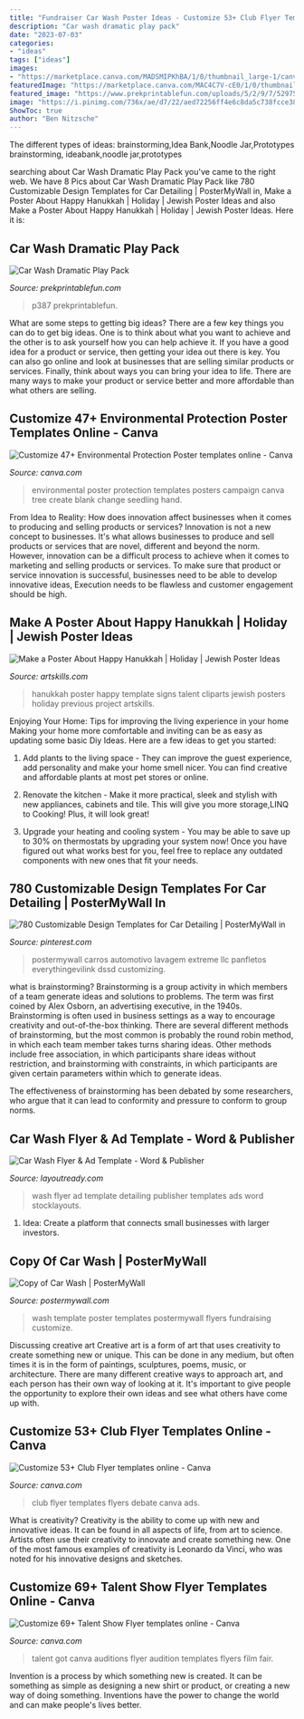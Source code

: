 ```yaml
---
title: "Fundraiser Car Wash Poster Ideas - Customize 53+ Club Flyer Templates Online"
description: "Car wash dramatic play pack"
date: "2023-07-03"
categories:
- "ideas"
tags: ["ideas"]
images:
- "https://marketplace.canva.com/MADSMIPKhBA/1/0/thumbnail_large-1/canva-film-clapper-talent-show-flyer-MADSMIPKhBA.jpg"
featuredImage: "https://marketplace.canva.com/MAC4C7V-cE0/1/0/thumbnail_large-5/canva-blue-and-red-debate-school-club-flyer-MAC4C7V-cE0.jpg"
featured_image: "https://www.prekprintablefun.com/uploads/5/2/9/7/5297512/s656320915217186071_p387_i12_w1536.jpeg"
image: "https://i.pinimg.com/736x/ae/d7/22/aed72256ff4e6c8da5c738fcce385836.jpg"
ShowToc: true
author: "Ben Nitzsche"
---
```



The different types of ideas: brainstorming,Idea Bank,Noodle Jar,Prototypes
brainstorming, ideabank,noodle jar,prototypes

	

		
searching about Car Wash Dramatic Play Pack you've came to the right web. We have 8 Pics about Car Wash Dramatic Play Pack like 780 Customizable Design Templates for Car Detailing | PosterMyWall in, Make a Poster About Happy Hanukkah | Holiday | Jewish Poster Ideas and also Make a Poster About Happy Hanukkah | Holiday | Jewish Poster Ideas. Here it is:
		
    
## Car Wash Dramatic Play Pack

<img loading=lazy src="https://www.prekprintablefun.com/uploads/5/2/9/7/5297512/s656320915217186071_p387_i12_w1536.jpeg" onerror="this.onerror=null;this.src='https://tse3.mm.bing.net/th?id=OIP.Zq8Edscbg9oUYGckCPFV5gHaJ4&amp;pid=15.1';" alt="Car Wash Dramatic Play Pack">

_Source: prekprintablefun.com_

>p387 prekprintablefun. 

	

What are some steps to getting big ideas?
There are a few key things you can do to get big ideas. One is to think about what you want to achieve and the other is to ask yourself how you can help achieve it. If you have a good idea for a product or service, then getting your idea out there is key. You can also go online and look at businesses that are selling similar products or services. Finally, think about ways you can bring your idea to life. There are many ways to make your product or service better and more affordable than what others are selling.

    
## Customize 47+ Environmental Protection Poster Templates Online - Canva

<img loading=lazy src="https://marketplace.canva.com/MAC3MvTlrrg/2/0/thumbnail_large/canva-green-tree-environmental-protection-poster-MAC3MvTlrrg.jpg" onerror="this.onerror=null;this.src='https://tse3.mm.bing.net/th?id=OIP.hRl5Ng_CozoA-vyDidRCwwAAAA&amp;pid=15.1';" alt="Customize 47+ Environmental Protection Poster templates online - Canva">

_Source: canva.com_

>environmental poster protection templates posters campaign canva tree create blank change seedling hand. 

	

From Idea to Reality: How does innovation affect businesses when it comes to producing and selling products or services?
Innovation is not a new concept to businesses. It's what allows businesses to produce and sell products or services that are novel, different and beyond the norm. However, innovation can be a difficult process to achieve when it comes to marketing and selling products or services. To make sure that product or service innovation is successful, businesses need to be able to develop innovative ideas, Execution needs to be flawless and customer engagement should be high.

    
## Make A Poster About Happy Hanukkah | Holiday | Jewish Poster Ideas

<img loading=lazy src="https://www.artskills.com/UploadedPosterImages/Posters/Zoom/20120106122523-740988836419.jpg" onerror="this.onerror=null;this.src='https://tse4.mm.bing.net/th?id=OIP.gBX8hU_jGSgpsA122M1-CwHaF0&amp;pid=15.1';" alt="Make a Poster About Happy Hanukkah | Holiday | Jewish Poster Ideas">

_Source: artskills.com_

>hanukkah poster happy template signs talent cliparts jewish posters holiday previous project artskills. 

	

Enjoying Your Home: Tips for improving the living experience in your home
Making your home more comfortable and inviting can be as easy as updating some basic Diy Ideas. Here are a few ideas to get you started:
1. Add plants to the living space - They can improve the guest experience, add personality and make your home smell nicer. You can find creative and affordable plants at most pet stores or online.

2. Renovate the kitchen - Make it more practical, sleek and stylish with new appliances, cabinets and tile. This will give you more storage,LINQ to Cooking! Plus, it will look great!

3. Upgrade your heating and cooling system - You may be able to save up to 30% on thermostats by upgrading your system now! Once you have figured out what works best for you, feel free to replace any outdated components with new ones that fit your needs.

    
## 780 Customizable Design Templates For Car Detailing | PosterMyWall In

<img loading=lazy src="https://i.pinimg.com/736x/ae/d7/22/aed72256ff4e6c8da5c738fcce385836.jpg" onerror="this.onerror=null;this.src='https://tse3.mm.bing.net/th?id=OIP.W7dUY5ntOtsxlcUXNYc1TgHaJl&amp;pid=15.1';" alt="780 Customizable Design Templates for Car Detailing | PosterMyWall in">

_Source: pinterest.com_

>postermywall carros automotivo lavagem extreme llc panfletos everythingevilink dssd customizing. 

	

what is brainstorming?
Brainstorming is a group activity in which members of a team generate ideas and solutions to problems. The term was first coined by Alex Osborn, an advertising executive, in the 1940s. Brainstorming is often used in business settings as a way to encourage creativity and out-of-the-box thinking. 
There are several different methods of brainstorming, but the most common is probably the round robin method, in which each team member takes turns sharing ideas. Other methods include free association, in which participants share ideas without restriction, and brainstorming with constraints, in which participants are given certain parameters within which to generate ideas. 

The effectiveness of brainstorming has been debated by some researchers, who argue that it can lead to conformity and pressure to conform to group norms.

    
## Car Wash Flyer &amp; Ad Template - Word &amp; Publisher

<img loading=lazy src="http://layoutready.com/images/superviews/AT0010701D-S.jpg" onerror="this.onerror=null;this.src='https://tse2.mm.bing.net/th?id=OIP.ewd0FqbXSjlhLp8ezbmw1wHaEl&amp;pid=15.1';" alt="Car Wash Flyer &amp; Ad Template - Word &amp; Publisher">

_Source: layoutready.com_

>wash flyer ad template detailing publisher templates ads word stocklayouts. 

	

1. Idea: Create a platform that connects small businesses with larger investors.

    
## Copy Of Car Wash | PosterMyWall

<img loading=lazy src="https://d1csarkz8obe9u.cloudfront.net/posterpreviews/car-wash-poster-template-e86f15dc5de3206454769c55f4a5b98f_screen.jpg?ts=1456376712" onerror="this.onerror=null;this.src='https://tse1.mm.bing.net/th?id=OIP.rZRWZxK0regYDk5IbAOnLQAAAA&amp;pid=15.1';" alt="Copy of Car Wash | PosterMyWall">

_Source: postermywall.com_

>wash template poster templates postermywall flyers fundraising customize. 

	

Discussing creative art
Creative art is a form of art that uses creativity to create something new or unique. This can be done in any medium, but often times it is in the form of paintings, sculptures, poems, music, or architecture. There are many different creative ways to approach art, and each person has their own way of looking at it. It's important to give people the opportunity to explore their own ideas and see what others have come up with.

    
## Customize 53+ Club Flyer Templates Online - Canva

<img loading=lazy src="https://marketplace.canva.com/MAC4C7V-cE0/1/0/thumbnail_large-5/canva-blue-and-red-debate-school-club-flyer-MAC4C7V-cE0.jpg" onerror="this.onerror=null;this.src='https://tse4.mm.bing.net/th?id=OIP.gZI2073MsvkQzGKbkUgGNQAAAA&amp;pid=15.1';" alt="Customize 53+ Club Flyer templates online - Canva">

_Source: canva.com_

>club flyer templates flyers debate canva ads. 

	

What is creativity?
Creativity is the ability to come up with new and innovative ideas. It can be found in all aspects of life, from art to science. Artists often use their creativity to innovate and create something new. One of the most famous examples of creativity is Leonardo da Vinci, who was noted for his innovative designs and sketches.

    
## Customize 69+ Talent Show Flyer Templates Online - Canva

<img loading=lazy src="https://marketplace.canva.com/MADSMIPKhBA/1/0/thumbnail_large-1/canva-film-clapper-talent-show-flyer-MADSMIPKhBA.jpg" onerror="this.onerror=null;this.src='https://tse2.mm.bing.net/th?id=OIP.vA8DZzrG_7tIXfa5htdHaAAAAA&amp;pid=15.1';" alt="Customize 69+ Talent Show Flyer templates online - Canva">

_Source: canva.com_

>talent got canva auditions flyer audition templates flyers film fair. 

	

Invention is a process by which something new is created. It can be something as simple as designing a new shirt or product, or creating a new way of doing something. Inventions have the power to change the world and can make people's lives better.

